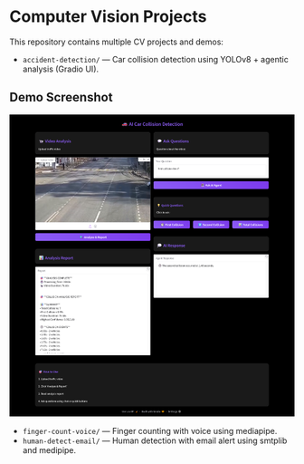 # Computer Vision Projects

This repository contains multiple CV projects and demos:

- `accident-detection/` — Car collision detection using YOLOv8 + agentic analysis (Gradio UI).

## Demo Screenshot
![Accident Detection Demo](Accident-Detection/assets/accidents_demo.png.png)

- `finger-count-voice/` — Finger counting with voice using mediapipe.
- `human-detect-email/` — Human detection with email alert using smtplib and medipipe.
